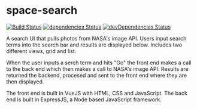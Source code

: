 # space-search

[![Build Status](https://travis-ci.org/jacobg1/SpaceSearch.svg?branch=master)](https://travis-ci.org/jacobg1/SpaceSearch.svg?branch=master)
[![dependencies Status](https://david-dm.org/jacobg1/SpaceSearch/status.svg)](https://david-dm.org/jacobg1/SpaceSearch)
[![devDependencies Status](https://david-dm.org/jacobg1/SpaceSearch/dev-status.svg)](https://david-dm.org/jacobg1/SpaceSearch?type=dev)

A search UI that pulls photos from NASA's image API. Users input search terms into the search bar and results are displayed below. Includes two different views, grid and list.


When the user inputs a serch term and hits "Go" the front end makes a call to the back end which then makes a call to NASA's image API. Results are returned the backend, procesed and sent to the front end where they are then displayed.


The front end is built in VueJS with HTML, CSS and JavaScript. The back end is built in ExpressJS, a Node based JavaScript framework. 
